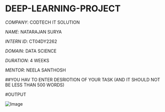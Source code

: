 # DEEP-LEARNING-PROJECT

*COMPANY*: CODTECH IT SOLUTION

*NAME*: NATARAJAN SURYA

*INTERN ID*: CT04DY2262

*DOMAIN*: DATA SCIENCE

*DURATION*: 4 WEEKS

*MENTOR*: NEELA SANTHOSH

##YOU HAV TO ENTER DESRIOTION OF YOUR TASK (AND IT SHOULD NOT BE LESS THAN 500 WORDS)

#OUTPUT

![Image](https://github.com/user-attachments/assets/c4fcbb63-9906-421f-9be6-1a151ffe9894)
